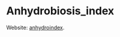 # Anhydrobiosis_index

Website: [anhydroindex][].

[anhydroindex]: https://tardipede.github.io/anhydoindex/
